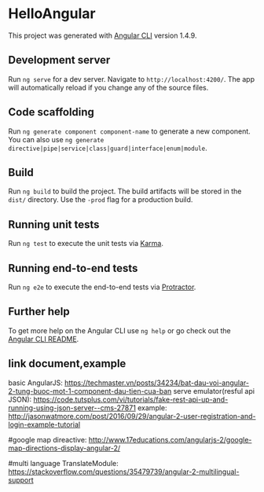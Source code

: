 # HelloAngular

This project was generated with [Angular CLI](https://github.com/angular/angular-cli) version 1.4.9.

## Development server

Run `ng serve` for a dev server. Navigate to `http://localhost:4200/`. The app will automatically reload if you change any of the source files.

## Code scaffolding

Run `ng generate component component-name` to generate a new component. You can also use `ng generate directive|pipe|service|class|guard|interface|enum|module`.

## Build

Run `ng build` to build the project. The build artifacts will be stored in the `dist/` directory. Use the `-prod` flag for a production build.

## Running unit tests

Run `ng test` to execute the unit tests via [Karma](https://karma-runner.github.io).

## Running end-to-end tests

Run `ng e2e` to execute the end-to-end tests via [Protractor](http://www.protractortest.org/).

## Further help

To get more help on the Angular CLI use `ng help` or go check out the [Angular CLI README](https://github.com/angular/angular-cli/blob/master/README.md).


## link document,example
basic AngularJS: https://techmaster.vn/posts/34234/bat-dau-voi-angular-2-tung-buoc-mot-1-component-dau-tien-cua-ban
serve emulator(resful api JSON): https://code.tutsplus.com/vi/tutorials/fake-rest-api-up-and-running-using-json-server--cms-27871
example: http://jasonwatmore.com/post/2016/09/29/angular-2-user-registration-and-login-example-tutorial

#google map
direactive: http://www.17educations.com/angularjs-2/google-map-directions-display-angular-2/

#multi language
TranslateModule: https://stackoverflow.com/questions/35479739/angular-2-multilingual-support
